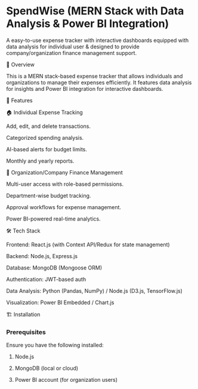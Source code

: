# SpendWise (MERN Stack with Data Analysis & Power BI Integration)
A easy-to-use expense tracker with interactive dashboards equipped with data analysis for individual user &amp; designed to provide company/organization finance management support.

📌 Overview

This is a MERN stack-based expense tracker that allows individuals and organizations to manage their expenses efficiently. It features data analysis for insights and Power BI integration for interactive dashboards.

🚀 Features

🏠 Individual Expense Tracking

Add, edit, and delete transactions.

Categorized spending analysis.

AI-based alerts for budget limits.

Monthly and yearly reports.

🏢 Organization/Company Finance Management

Multi-user access with role-based permissions.

Department-wise budget tracking.

Approval workflows for expense management.

Power BI-powered real-time analytics.

🛠️ Tech Stack

Frontend: React.js (with Context API/Redux for state management)

Backend: Node.js, Express.js

Database: MongoDB (Mongoose ORM)

Authentication: JWT-based auth

Data Analysis: Python (Pandas, NumPy) / Node.js (D3.js, TensorFlow.js)

Visualization: Power BI Embedded / Chart.js

🏗️ Installation

<h3>Prerequisites</h3>

Ensure you have the following installed:

1. Node.js

2. MongoDB (local or cloud)

3. Power BI account (for organization users)
